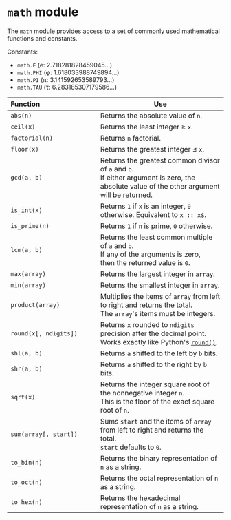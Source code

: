 # `math` module

The `math` module provides access to a set of commonly used mathematical
functions and constants.

Constants:

- `math.E` (e: 2.718281828459045...)
- `math.PHI` (φ: 1.618033988749894...)
- `math.PI` (π: 3.141592653589793...)
- `math.TAU` (τ: 6.283185307179586...)

<center>

Function                             | Use
---                                  | ---
`abs(n)`                             | Returns the absolute value of `n`.
`ceil(x)`                            | Returns the least integer ≥ `x`.
`factorial(n)`                       | Returns `n` factorial.
`floor(x)`                           | Returns the greatest integer ≤ `x`.
`gcd(a, b)`                          | Returns the greatest common divisor of `a` and `b`.<br>If either argument is zero, the absolute value of the other argument will be returned.
`is_int(x)`                          | Returns `1` if `x` is an integer, `0` otherwise. Equivalent to `x :: x$`.
`is_prime(n)`                        | Returns `1` if `n` is prime, `0` otherwise.
`lcm(a, b)`                          | Returns the least common multiple of `a` and `b`.<br>If any of the arguments is zero,<br> then the returned value is `0`.
`max(array)`                         | Returns the largest integer in `array`.
`min(array)`                         | Returns the smallest integer in `array`.
`product(array)`                     | Multiplies the items of `array` from left to right and returns the total.<br>The `array`'s items must be integers.
`round(x[, ndigits])`                | Returns `x` rounded to `ndigits` precision after the decimal point.<br>Works exactly like Python's [`round()`](https://docs.python.org/3/library/functions.html#round).
`shl(a, b)`                          | Returns `a` shifted to the left by `b` bits.
`shr(a, b)`                          | Returns `a` shifted to the right by `b` bits.
`sqrt(x)`                            | Returns the integer square root of the nonnegative integer `n`.<br>This is the floor of the exact square root of `n`.
`sum(array[, start])`                | Sums `start` and the items of `array` from left to right and returns the total.<br>`start` defaults to `0`.
`to_bin(n)`                          | Returns the binary representation of `n` as a string.
`to_oct(n)`                          | Returns the octal representation of `n` as a string.
`to_hex(n)`                          | Returns the hexadecimal representation of `n` as a string.

</center>
